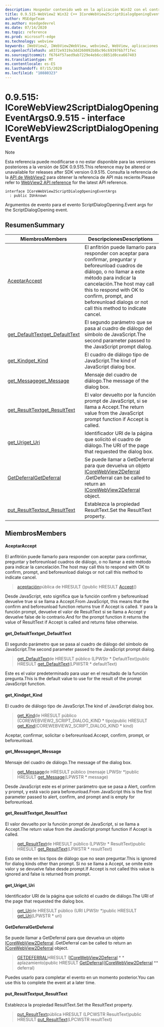 ```yaml
---
description: Hospedar contenido web en la aplicación Win32 con el control Microsoft Edge WebView2
title: 0.9.515-WebView2 Win32 C++ ICoreWebView2ScriptDialogOpeningEventArgs
author: MSEdgeTeam
ms.author: msedgedevrel
ms.date: 07/14/2020
ms.topic: reference
ms.prod: microsoft-edge
ms.technology: webview
keywords: IWebView2, IWebView2WebView, webview2, WebView, aplicaciones Win32, Win32, Edge, ICoreWebView2, ICoreWebView2Controller, control de explorador, HTML Edge
ms.openlocfilehash: a0372e9319a3dd260092b8bc96c693976b7f1fec
ms.sourcegitcommit: f6764f57aed9ab7229e4eb6cc8851d0cea667403
ms.translationtype: MT
ms.contentlocale: es-ES
ms.lasthandoff: 07/15/2020
ms.locfileid: "10880323"
---
```

# <span data-ttu-id="03481-104">0.9.515: ICoreWebView2ScriptDialogOpeningEventArgs</span><span class="sxs-lookup"><span data-stu-id="03481-104">0.9.515 - interface ICoreWebView2ScriptDialogOpeningEventArgs</span></span> 

> [!NOTE]
> <span data-ttu-id="03481-105">Esta referencia puede modificarse o no estar disponible para las versiones posteriores a la versión de SDK 0.9.515.</span><span class="sxs-lookup"><span data-stu-id="03481-105">This reference may be altered or unavailable for releases after SDK version 0.9.515.</span></span> <span data-ttu-id="03481-106">Consulta la referencia de la [API de WebView2](../../../webview2-api-reference.md) para obtener la referencia de API más reciente.</span><span class="sxs-lookup"><span data-stu-id="03481-106">Please refer to [WebView2 API reference](../../../webview2-api-reference.md) for the latest API reference.</span></span>

```
interface ICoreWebView2ScriptDialogOpeningEventArgs
  : public IUnknown
```

<span data-ttu-id="03481-107">Argumentos de evento para el evento ScriptDialogOpening.</span><span class="sxs-lookup"><span data-stu-id="03481-107">Event args for the ScriptDialogOpening event.</span></span>

## <span data-ttu-id="03481-108">Resumen</span><span class="sxs-lookup"><span data-stu-id="03481-108">Summary</span></span>

 <span data-ttu-id="03481-109">Miembros</span><span class="sxs-lookup"><span data-stu-id="03481-109">Members</span></span>                        | <span data-ttu-id="03481-110">Descripciones</span><span class="sxs-lookup"><span data-stu-id="03481-110">Descriptions</span></span>
--------------------------------|---------------------------------------------
[<span data-ttu-id="03481-111">Aceptar</span><span class="sxs-lookup"><span data-stu-id="03481-111">Accept</span></span>](#accept) | <span data-ttu-id="03481-112">El anfitrión puede llamarlo para responder con aceptar para confirmar, preguntar y beforeunload cuadros de diálogo, o no llamar a este método para indicar la cancelación.</span><span class="sxs-lookup"><span data-stu-id="03481-112">The host may call this to respond with OK to confirm, prompt, and beforeunload dialogs or not call this method to indicate cancel.</span></span>
[<span data-ttu-id="03481-113">get_DefaultText</span><span class="sxs-lookup"><span data-stu-id="03481-113">get_DefaultText</span></span>](#get_defaulttext) | <span data-ttu-id="03481-114">El segundo parámetro que se pasa al cuadro de diálogo del símbolo de JavaScript.</span><span class="sxs-lookup"><span data-stu-id="03481-114">The second parameter passed to the JavaScript prompt dialog.</span></span>
[<span data-ttu-id="03481-115">get_Kind</span><span class="sxs-lookup"><span data-stu-id="03481-115">get_Kind</span></span>](#get_kind) | <span data-ttu-id="03481-116">El cuadro de diálogo tipo de JavaScript.</span><span class="sxs-lookup"><span data-stu-id="03481-116">The kind of JavaScript dialog box.</span></span>
[<span data-ttu-id="03481-117">get_Message</span><span class="sxs-lookup"><span data-stu-id="03481-117">get_Message</span></span>](#get_message) | <span data-ttu-id="03481-118">Mensaje del cuadro de diálogo.</span><span class="sxs-lookup"><span data-stu-id="03481-118">The message of the dialog box.</span></span>
[<span data-ttu-id="03481-119">get_ResultText</span><span class="sxs-lookup"><span data-stu-id="03481-119">get_ResultText</span></span>](#get_resulttext) | <span data-ttu-id="03481-120">El valor devuelto por la función prompt de JavaScript, si se llama a Accept.</span><span class="sxs-lookup"><span data-stu-id="03481-120">The return value from the JavaScript prompt function if Accept is called.</span></span>
[<span data-ttu-id="03481-121">get_Uri</span><span class="sxs-lookup"><span data-stu-id="03481-121">get_Uri</span></span>](#get_uri) | <span data-ttu-id="03481-122">Identificador URI de la página que solicitó el cuadro de diálogo.</span><span class="sxs-lookup"><span data-stu-id="03481-122">The URI of the page that requested the dialog box.</span></span>
[<span data-ttu-id="03481-123">GetDeferral</span><span class="sxs-lookup"><span data-stu-id="03481-123">GetDeferral</span></span>](#getdeferral) | <span data-ttu-id="03481-124">Se puede llamar a GetDeferral para que devuelva un objeto [ICoreWebView2Deferral](icorewebview2deferral.md) .</span><span class="sxs-lookup"><span data-stu-id="03481-124">GetDeferral can be called to return an [ICoreWebView2Deferral](icorewebview2deferral.md) object.</span></span>
[<span data-ttu-id="03481-125">put_ResultText</span><span class="sxs-lookup"><span data-stu-id="03481-125">put_ResultText</span></span>](#put_resulttext) | <span data-ttu-id="03481-126">Establezca la propiedad ResultText.</span><span class="sxs-lookup"><span data-stu-id="03481-126">Set the ResultText property.</span></span>

## <span data-ttu-id="03481-127">Miembros</span><span class="sxs-lookup"><span data-stu-id="03481-127">Members</span></span>

#### <span data-ttu-id="03481-128">Aceptar</span><span class="sxs-lookup"><span data-stu-id="03481-128">Accept</span></span> 

<span data-ttu-id="03481-129">El anfitrión puede llamarlo para responder con aceptar para confirmar, preguntar y beforeunload cuadros de diálogo, o no llamar a este método para indicar la cancelación.</span><span class="sxs-lookup"><span data-stu-id="03481-129">The host may call this to respond with OK to confirm, prompt, and beforeunload dialogs or not call this method to indicate cancel.</span></span>

> <span data-ttu-id="03481-130">[aceptación](#accept)pública de HRESULT ()</span><span class="sxs-lookup"><span data-stu-id="03481-130">public HRESULT [Accept](#accept)()</span></span>

<span data-ttu-id="03481-131">Desde JavaScript, esto significa que la función confirm y beforeunload devuelve true si se llama a Accept.</span><span class="sxs-lookup"><span data-stu-id="03481-131">From JavaScript, this means that the confirm and beforeunload function returns true if Accept is called.</span></span> <span data-ttu-id="03481-132">Y para la función prompt, devuelve el valor de ResultText si se llama a Accept y devuelve false de lo contrario.</span><span class="sxs-lookup"><span data-stu-id="03481-132">And for the prompt function it returns the value of ResultText if Accept is called and returns false otherwise.</span></span>

#### <span data-ttu-id="03481-133">get_DefaultText</span><span class="sxs-lookup"><span data-stu-id="03481-133">get_DefaultText</span></span> 

<span data-ttu-id="03481-134">El segundo parámetro que se pasa al cuadro de diálogo del símbolo de JavaScript.</span><span class="sxs-lookup"><span data-stu-id="03481-134">The second parameter passed to the JavaScript prompt dialog.</span></span>

> <span data-ttu-id="03481-135">[get_DefaultText](#get_defaulttext)de HRESULT público (LPWStr \* DefaultText)</span><span class="sxs-lookup"><span data-stu-id="03481-135">public HRESULT [get_DefaultText](#get_defaulttext)(LPWSTR \* defaultText)</span></span>

<span data-ttu-id="03481-136">Este es el valor predeterminado para usar en el resultado de la función pregunta.</span><span class="sxs-lookup"><span data-stu-id="03481-136">This is the default value to use for the result of the prompt JavaScript function.</span></span>

#### <span data-ttu-id="03481-137">get_Kind</span><span class="sxs-lookup"><span data-stu-id="03481-137">get_Kind</span></span> 

<span data-ttu-id="03481-138">El cuadro de diálogo tipo de JavaScript.</span><span class="sxs-lookup"><span data-stu-id="03481-138">The kind of JavaScript dialog box.</span></span>

> <span data-ttu-id="03481-139">[get_Kind](#get_kind)de HRESULT público (COREWEBVIEW2_SCRIPT_DIALOG_KIND \* tipo)</span><span class="sxs-lookup"><span data-stu-id="03481-139">public HRESULT [get_Kind](#get_kind)(COREWEBVIEW2_SCRIPT_DIALOG_KIND \* kind)</span></span>

<span data-ttu-id="03481-140">Aceptar, confirmar, solicitar o beforeunload.</span><span class="sxs-lookup"><span data-stu-id="03481-140">Accept, confirm, prompt, or beforeunload.</span></span>

#### <span data-ttu-id="03481-141">get_Message</span><span class="sxs-lookup"><span data-stu-id="03481-141">get_Message</span></span> 

<span data-ttu-id="03481-142">Mensaje del cuadro de diálogo.</span><span class="sxs-lookup"><span data-stu-id="03481-142">The message of the dialog box.</span></span>

> <span data-ttu-id="03481-143">[get_Message](#get_message)de HRESULT público (mensaje LPWStr \*)</span><span class="sxs-lookup"><span data-stu-id="03481-143">public HRESULT [get_Message](#get_message)(LPWSTR \* message)</span></span>

<span data-ttu-id="03481-144">Desde JavaScript este es el primer parámetro que se pasa a Alert, confirm y prompt, y está vacío para beforeunload.</span><span class="sxs-lookup"><span data-stu-id="03481-144">From JavaScript this is the first parameter passed to alert, confirm, and prompt and is empty for beforeunload.</span></span>

#### <span data-ttu-id="03481-145">get_ResultText</span><span class="sxs-lookup"><span data-stu-id="03481-145">get_ResultText</span></span> 

<span data-ttu-id="03481-146">El valor devuelto por la función prompt de JavaScript, si se llama a Accept.</span><span class="sxs-lookup"><span data-stu-id="03481-146">The return value from the JavaScript prompt function if Accept is called.</span></span>

> <span data-ttu-id="03481-147">[get_ResultText](#get_resulttext)de HRESULT público (LPWStr \* ResultText)</span><span class="sxs-lookup"><span data-stu-id="03481-147">public HRESULT [get_ResultText](#get_resulttext)(LPWSTR \* resultText)</span></span>

<span data-ttu-id="03481-148">Esto se omite en los tipos de diálogo que no sean preguntar.</span><span class="sxs-lookup"><span data-stu-id="03481-148">This is ignored for dialog kinds other than prompt.</span></span> <span data-ttu-id="03481-149">Si no se llama a Accept, se omite este valor y se devuelve false desde prompt.</span><span class="sxs-lookup"><span data-stu-id="03481-149">If Accept is not called this value is ignored and false is returned from prompt.</span></span>

#### <span data-ttu-id="03481-150">get_Uri</span><span class="sxs-lookup"><span data-stu-id="03481-150">get_Uri</span></span> 

<span data-ttu-id="03481-151">Identificador URI de la página que solicitó el cuadro de diálogo.</span><span class="sxs-lookup"><span data-stu-id="03481-151">The URI of the page that requested the dialog box.</span></span>

> <span data-ttu-id="03481-152">[get_Uri](#get_uri)de HRESULT público (URI LPWStr \*)</span><span class="sxs-lookup"><span data-stu-id="03481-152">public HRESULT [get_Uri](#get_uri)(LPWSTR \* uri)</span></span>

#### <span data-ttu-id="03481-153">GetDeferral</span><span class="sxs-lookup"><span data-stu-id="03481-153">GetDeferral</span></span> 

<span data-ttu-id="03481-154">Se puede llamar a GetDeferral para que devuelva un objeto [ICoreWebView2Deferral](icorewebview2deferral.md) .</span><span class="sxs-lookup"><span data-stu-id="03481-154">GetDeferral can be called to return an [ICoreWebView2Deferral](icorewebview2deferral.md) object.</span></span>

> <span data-ttu-id="03481-155">[GETDEFERRAL](#getdeferral)HRESULT ([ICoreWebView2Deferral](icorewebview2deferral.md) \* \* aplazamiento)</span><span class="sxs-lookup"><span data-stu-id="03481-155">public HRESULT [GetDeferral](#getdeferral)([ICoreWebView2Deferral](icorewebview2deferral.md) \*\* deferral)</span></span>

<span data-ttu-id="03481-156">Puedes usarlo para completar el evento en un momento posterior.</span><span class="sxs-lookup"><span data-stu-id="03481-156">You can use this to complete the event at a later time.</span></span>

#### <span data-ttu-id="03481-157">put_ResultText</span><span class="sxs-lookup"><span data-stu-id="03481-157">put_ResultText</span></span> 

<span data-ttu-id="03481-158">Establezca la propiedad ResultText.</span><span class="sxs-lookup"><span data-stu-id="03481-158">Set the ResultText property.</span></span>

> <span data-ttu-id="03481-159">[put_ResultText](#put_resulttext)pública HRESULT (LPCWSTR ResultText)</span><span class="sxs-lookup"><span data-stu-id="03481-159">public HRESULT [put_ResultText](#put_resulttext)(LPCWSTR resultText)</span></span>

